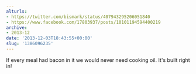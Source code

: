 ```yaml
---
alturls:
- https://twitter.com/bismark/status/407943295206051840
- https://www.facebook.com/17803937/posts/10101194594400219
archive:
- 2013-12
date: '2013-12-03T18:43:55+00:00'
slug: '1386096235'
---
```


If every meal had bacon in it we would never need cooking oil. It's built right in!

